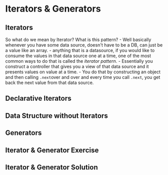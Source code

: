 # Iterators & Generators
## Iterators
So what do we mean by Iterator? What is this pattern?
    - Well basically whenever you have some data source, doesn't have to be a DB, can just be a value like an array.
    - anything that is a datasource, if you would like to consume the values in that data source one at a time, one of the most common ways to do that is called the _iterator pattern_.
    - Essentially you construct a controller that gives you a view of that data source and it presents values on value at a time.
        - You do that by constructing an object and then calling `.next`over and over and every time you call `.next`, you get back the next value from that data source.


## Declarative Iterators
## Data Structure without Iterators
## Generators
## Iterator & Generator Exercise
## Iterator & Generator Solution


